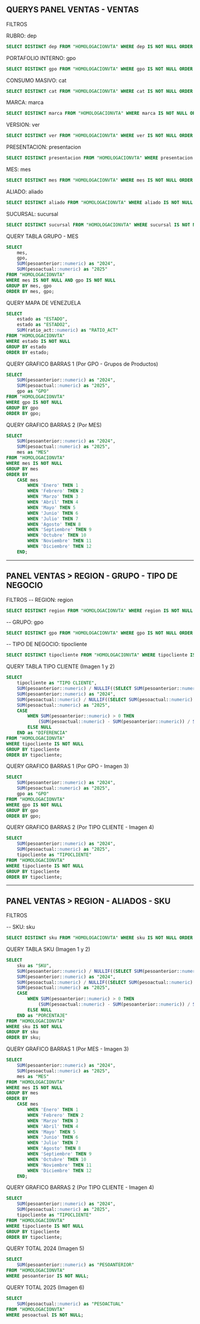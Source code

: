 QUERYS PANEL VENTAS - VENTAS
----------------------------

FILTROS

RUBRO: dep
```sql
SELECT DISTINCT dep FROM "HOMOLOGACIONVTA" WHERE dep IS NOT NULL ORDER BY dep;
```

PORTAFOLIO INTERNO: gpo
```sql
SELECT DISTINCT gpo FROM "HOMOLOGACIONVTA" WHERE gpo IS NOT NULL ORDER BY gpo;
```

CONSUMO MASIVO: cat
```sql
SELECT DISTINCT cat FROM "HOMOLOGACIONVTA" WHERE cat IS NOT NULL ORDER BY cat;
```

MARCA: marca
```sql
SELECT DISTINCT marca FROM "HOMOLOGACIONVTA" WHERE marca IS NOT NULL ORDER BY marca;
```

VERSION: ver
```sql
SELECT DISTINCT ver FROM "HOMOLOGACIONVTA" WHERE ver IS NOT NULL ORDER BY ver;
```

PRESENTACION: presentacion
```sql
SELECT DISTINCT presentacion FROM "HOMOLOGACIONVTA" WHERE presentacion IS NOT NULL ORDER BY presentacion;
```

MES: mes
```sql
SELECT DISTINCT mes FROM "HOMOLOGACIONVTA" WHERE mes IS NOT NULL ORDER BY mes;
```

ALIADO: aliado
```sql
SELECT DISTINCT aliado FROM "HOMOLOGACIONVTA" WHERE aliado IS NOT NULL ORDER BY aliado;
```

SUCURSAL: sucursal
```sql
SELECT DISTINCT sucursal FROM "HOMOLOGACIONVTA" WHERE sucursal IS NOT NULL ORDER BY sucursal;
```


QUERY TABLA GRUPO - MES
```sql
SELECT 
    mes,
    gpo,
    SUM(pesoanterior::numeric) as "2024",
    SUM(pesoactual::numeric) as "2025"
FROM "HOMOLOGACIONVTA" 
WHERE mes IS NOT NULL AND gpo IS NOT NULL
GROUP BY mes, gpo
ORDER BY mes, gpo;
```

QUERY MAPA DE VENEZUELA
```sql
SELECT 
    estado as "ESTADO",
    estado as "ESTADO2",
    SUM(ratio_act::numeric) as "RATIO_ACT"
FROM "HOMOLOGACIONVTA" 
WHERE estado IS NOT NULL
GROUP BY estado
ORDER BY estado;
```

QUERY GRAFICO BARRAS 1 (Por GPO - Grupos de Productos)
```sql
SELECT 
    SUM(pesoanterior::numeric) as "2024",
    SUM(pesoactual::numeric) as "2025",
    gpo as "GPO"
FROM "HOMOLOGACIONVTA" 
WHERE gpo IS NOT NULL
GROUP BY gpo
ORDER BY gpo;
```

QUERY GRAFICO BARRAS 2 (Por MES)
```sql
SELECT 
    SUM(pesoanterior::numeric) as "2024",
    SUM(pesoactual::numeric) as "2025",
    mes as "MES"
FROM "HOMOLOGACIONVTA" 
WHERE mes IS NOT NULL
GROUP BY mes
ORDER BY 
    CASE mes
        WHEN 'Enero' THEN 1
        WHEN 'Febrero' THEN 2
        WHEN 'Marzo' THEN 3
        WHEN 'Abril' THEN 4
        WHEN 'Mayo' THEN 5
        WHEN 'Junio' THEN 6
        WHEN 'Julio' THEN 7
        WHEN 'Agosto' THEN 8
        WHEN 'Septiembre' THEN 9
        WHEN 'Octubre' THEN 10
        WHEN 'Noviembre' THEN 11
        WHEN 'Diciembre' THEN 12
    END;
```




-----------------------------------------------
PANEL VENTAS > REGION - GRUPO - TIPO DE NEGOCIO
-----------------------------------------------

FILTROS
-- REGION: region
```sql
SELECT DISTINCT region FROM "HOMOLOGACIONVTA" WHERE region IS NOT NULL ORDER BY region;
```

-- GRUPO: gpo
```sql
SELECT DISTINCT gpo FROM "HOMOLOGACIONVTA" WHERE gpo IS NOT NULL ORDER BY gpo;
```

-- TIPO DE NEGOCIO: tipocliente
```sql
SELECT DISTINCT tipocliente FROM "HOMOLOGACIONVTA" WHERE tipocliente IS NOT NULL ORDER BY tipocliente;
```

QUERY TABLA TIPO CLIENTE (Imagen 1 y 2)
```sql
SELECT 
    tipocliente as "TIPO CLIENTE",
    SUM(pesoanterior::numeric) / NULLIF((SELECT SUM(pesoanterior::numeric) FROM "HOMOLOGACIONVTA" WHERE pesoanterior IS NOT NULL), 0) as "2024 (%)",
    SUM(pesoanterior::numeric) as "2024",
    SUM(pesoactual::numeric) / NULLIF((SELECT SUM(pesoactual::numeric) FROM "HOMOLOGACIONVTA" WHERE pesoactual IS NOT NULL), 0) as "2025 (%)",
    SUM(pesoactual::numeric) as "2025",
    CASE 
        WHEN SUM(pesoanterior::numeric) > 0 THEN 
            (SUM(pesoactual::numeric) - SUM(pesoanterior::numeric)) / SUM(pesoanterior::numeric)
        ELSE NULL 
    END as "DIFERENCIA"
FROM "HOMOLOGACIONVTA" 
WHERE tipocliente IS NOT NULL
GROUP BY tipocliente
ORDER BY tipocliente;
```

QUERY GRAFICO BARRAS 1 (Por GPO - Imagen 3)
```sql
SELECT 
    SUM(pesoanterior::numeric) as "2024",
    SUM(pesoactual::numeric) as "2025",
    gpo as "GPO"
FROM "HOMOLOGACIONVTA" 
WHERE gpo IS NOT NULL
GROUP BY gpo
ORDER BY gpo;
```

QUERY GRAFICO BARRAS 2 (Por TIPO CLIENTE - Imagen 4)
```sql
SELECT 
    SUM(pesoanterior::numeric) as "2024",
    SUM(pesoactual::numeric) as "2025",
    tipocliente as "TIPOCLIENTE"
FROM "HOMOLOGACIONVTA" 
WHERE tipocliente IS NOT NULL
GROUP BY tipocliente
ORDER BY tipocliente;
```




-----------------------------------------------
PANEL VENTAS > REGION - ALIADOS - SKU
-----------------------------------------------

FILTROS

-- SKU: sku
```sql
SELECT DISTINCT sku FROM "HOMOLOGACIONVTA" WHERE sku IS NOT NULL ORDER BY sku;
```

QUERY TABLA SKU (Imagen 1 y 2)
```sql
SELECT 
    sku as "SKU",
    SUM(pesoanterior::numeric) / NULLIF((SELECT SUM(pesoanterior::numeric) FROM "HOMOLOGACIONVTA" WHERE pesoanterior IS NOT NULL), 0) as "2024 (%)",
    SUM(pesoanterior::numeric) as "2024",
    SUM(pesoactual::numeric) / NULLIF((SELECT SUM(pesoactual::numeric) FROM "HOMOLOGACIONVTA" WHERE pesoactual IS NOT NULL), 0) as "2025 (%)",
    SUM(pesoactual::numeric) as "2025",
    CASE 
        WHEN SUM(pesoanterior::numeric) > 0 THEN 
            (SUM(pesoactual::numeric) - SUM(pesoanterior::numeric)) / SUM(pesoanterior::numeric) * 100
        ELSE NULL 
    END as "PORCENTAJE"
FROM "HOMOLOGACIONVTA" 
WHERE sku IS NOT NULL
GROUP BY sku
ORDER BY sku;
```

QUERY GRAFICO BARRAS 1 (Por MES - Imagen 3)
```sql
SELECT 
    SUM(pesoanterior::numeric) as "2024",
    SUM(pesoactual::numeric) as "2025",
    mes as "MES"
FROM "HOMOLOGACIONVTA" 
WHERE mes IS NOT NULL
GROUP BY mes
ORDER BY 
    CASE mes
        WHEN 'Enero' THEN 1
        WHEN 'Febrero' THEN 2
        WHEN 'Marzo' THEN 3
        WHEN 'Abril' THEN 4
        WHEN 'Mayo' THEN 5
        WHEN 'Junio' THEN 6
        WHEN 'Julio' THEN 7
        WHEN 'Agosto' THEN 8
        WHEN 'Septiembre' THEN 9
        WHEN 'Octubre' THEN 10
        WHEN 'Noviembre' THEN 11
        WHEN 'Diciembre' THEN 12
    END;
```

QUERY GRAFICO BARRAS 2 (Por TIPO CLIENTE - Imagen 4)
```sql
SELECT 
    SUM(pesoanterior::numeric) as "2024",
    SUM(pesoactual::numeric) as "2025",
    tipocliente as "TIPOCLIENTE"
FROM "HOMOLOGACIONVTA" 
WHERE tipocliente IS NOT NULL
GROUP BY tipocliente
ORDER BY tipocliente;
```

QUERY TOTAL 2024 (Imagen 5)
```sql
SELECT 
    SUM(pesoanterior::numeric) as "PESOANTERIOR"
FROM "HOMOLOGACIONVTA" 
WHERE pesoanterior IS NOT NULL;
```

QUERY TOTAL 2025 (Imagen 6)
```sql
SELECT 
    SUM(pesoactual::numeric) as "PESOACTUAL"
FROM "HOMOLOGACIONVTA" 
WHERE pesoactual IS NOT NULL;
```

